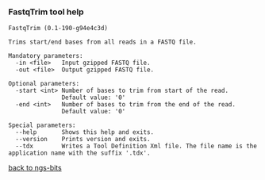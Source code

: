 ### FastqTrim tool help
	FastqTrim (0.1-190-g94e4c3d)
	
	Trims start/end bases from all reads in a FASTQ file.
	
	Mandatory parameters:
	  -in <file>   Input gzipped FASTQ file.
	  -out <file>  Output gzipped FASTQ file.
	
	Optional parameters:
	  -start <int> Number of bases to trim from start of the read.
	               Default value: '0'
	  -end <int>   Number of bases to trim from the end of the read.
	               Default value: '0'
	
	Special parameters:
	  --help       Shows this help and exits.
	  --version    Prints version and exits.
	  --tdx        Writes a Tool Definition Xml file. The file name is the application name with the suffix '.tdx'.
	
[back to ngs-bits](https://github.com/marc-sturm/ngs-bits)